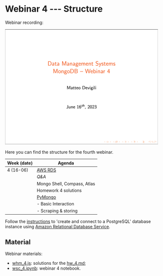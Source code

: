 # Webinar 4 --- Structure

Webinar recording:

![webinar-4](img/webinar4.png)

Here you can find the structure for the fourth webinar.

| **Week (date)** | **Agenda**                                           |
|-----------------|------------------------------------------------------|
| 4 (16-06)       | [AWS RDS](https://aws.amazon.com/rds/)               |
|                 | _Q&A_                                                |
|                 | Mongo Shell, Compass, Atlas                          |
|                 | Homework 4 solutions                                 |
|                 | [PyMongo](https://pymongo.readthedocs.io/en/stable/) |
|                 | - Basic Interaction                                  |
|                 | - Scraping & storing                                 |

Follow the [instructions](https://aws.amazon.com/getting-started/tutorials/create-connect-postgresql-db/) to 'create and connect to a PostgreSQL' database instance using
[Amazon Relational Database Service](https://aws.amazon.com/rds/).

## Material

Webinar materials:

* [whm_4.js](https://github.com/mattDevigili/dms-smm695/blob/master/week-4/webinar-4/whm_4.js): solutions for the [hw_4.md](https://mattdevigili.github.io/dms-smm695/week-4/hw_4.html);
* [wsc_4.ipynb](https://github.com/mattDevigili/dms-smm695/blob/master/week-4/webinar-4/wsc_4.ipynb): webinar 4 notebook.
